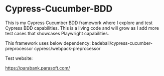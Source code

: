 # Cypress-Cucumber-BDD
This is my Cypress Cucumber BDD framework where I explore and test Cypress BDD capabilities. This is a living code and will grow as I add more test cases that showcases Playwright capabilities.

This framework uses below dependency:
  badeball/cypress-cucumber-preprocessor
  cypress/webpack-preprocessor

Test website:

https://parabank.parasoft.com/
